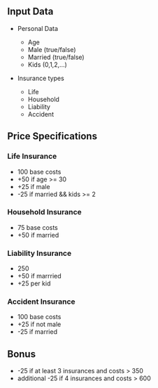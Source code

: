 ## Input Data

* Personal Data
    * Age
    * Male (true/false)
    * Married (true/false)
    * Kids (0,1,2,...)

* Insurance types
    * Life
    * Household
    * Liability
    * Accident


## Price Specifications

### Life Insurance

* 100 base costs
* +50 if age >= 30
* +25 if male
* -25 if married && kids >= 2

### Household Insurance

* 75 base costs
* +50 if married

### Liability Insurance

* 250
* +50 if marrried
* +25 per kid


### Accident Insurance

* 100 base costs
* +25 if not male
* -25 if married


## Bonus

* -25 if at least 3 insurances and costs > 350
* additional -25 if 4 insurances and costs > 600